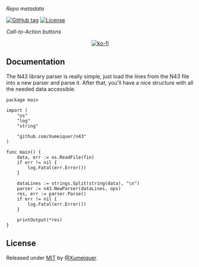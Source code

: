 _Repo metadata_


[![GitHub tag](https://img.shields.io/github/tag/Xumeiquer/n43?include_prereleases=&sort=semver&color=blue)](https://github.com/Xumeiquer/n43/releases/)
[![License](https://img.shields.io/badge/License-MIT-blue)](#license)


_Call-to-Action buttons_

<div align="center">

[![ko-fi](https://ko-fi.com/img/githubbutton_sm.svg)](https://ko-fi.com/M4M625UW0)

</div>

## Documentation

The N43 library parser is really simple, just load the lines from the N43 file into a new parser and
parse it. After that, you'll have a nice structure with all the needed data accessible.

```golang
package main

import (
    "os"
    "log"
    "string"

    "github.com/Xumeiquer/n43"
)

func main() {
    data, err := os.ReadFile(fin)
    if err != nil {
        log.Fatal(err.Error())
    }

    dataLines := strings.Split(string(data), "\n")
    parser := n43.NewParser(dataLines, ops)
    res, err := parser.Parse()
    if err != nil {
        log.Fatal(err.Error())
    }

    printOutput(*res)
}
```

## License

Released under [MIT](/LICENSE) by [@Xumeiquer](https://github.com/Xumeiquer).
